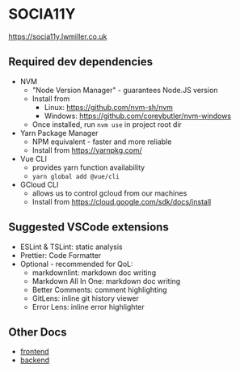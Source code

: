 # SOCIA11Y

<https://socia11y.lwmiller.co.uk>

## Required dev dependencies

- NVM
  - "Node Version Manager" - guarantees Node.JS version
  - Install from
    - Linux: <https://github.com/nvm-sh/nvm>
    - Windows: <https://github.com/coreybutler/nvm-windows>
  - Once installed, run `nvm use` in project root dir
- Yarn Package Manager
  - NPM equivalent - faster and more reliable
  - Install from <https://yarnpkg.com/>
- Vue CLI
  - provides yarn function availability
  - `yarn global add @vue/cli`
- GCloud CLI
  - allows us to control gcloud from our machines
  - Install from <https://cloud.google.com/sdk/docs/install>

## Suggested VSCode extensions

- ESLint & TSLint: static analysis
- Prettier: Code Formatter
- Optional - recommended for QoL:
  - markdownlint: markdown doc writing
  - Markdown All In One: markdown doc writing
  - Better Comments: comment highlighting
  - GitLens: inline git history viewer
  - Error Lens: inline error highlighter

## Other Docs

- [frontend](./frontend/README.md)
- [backend](./backend/README.md)
